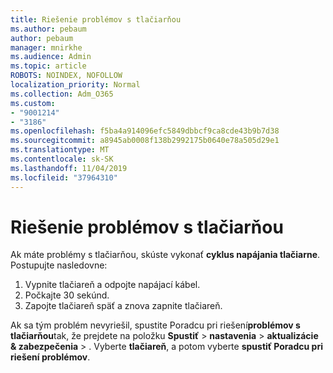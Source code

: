 ```yaml
---
title: Riešenie problémov s tlačiarňou
ms.author: pebaum
author: pebaum
manager: mnirkhe
ms.audience: Admin
ms.topic: article
ROBOTS: NOINDEX, NOFOLLOW
localization_priority: Normal
ms.collection: Adm_O365
ms.custom:
- "9001214"
- "3186"
ms.openlocfilehash: f5ba4a914096efc5849dbbcf9ca8cde43b9b7d38
ms.sourcegitcommit: a8945ab0008f138b2992175b0640e78a505d29e1
ms.translationtype: MT
ms.contentlocale: sk-SK
ms.lasthandoff: 11/04/2019
ms.locfileid: "37964310"
---
```

# <a name="troubleshoot-your-printer"></a>Riešenie problémov s tlačiarňou

Ak máte problémy s tlačiarňou, skúste vykonať **cyklus napájania tlačiarne**. Postupujte nasledovne:

1. Vypnite tlačiareň a odpojte napájací kábel.
2. Počkajte 30 sekúnd.
3. Zapojte tlačiareň späť a znova zapnite tlačiareň.

Ak sa tým problém nevyriešil, spustite Poradcu pri riešení**problémov s tlačiarňou**tak, že prejdete na položku **Spustiť** > **nastavenia** > **aktualizácie & zabezpečenia** > . Vyberte **tlačiareň**, a potom vyberte **spustiť Poradcu pri riešení problémov**.